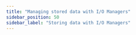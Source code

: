 ```yaml
---
title: "Managing stored data with I/O Managers"
sidebar_position: 50
sidebar_label: "Storing data with I/O Managers"
---
```


